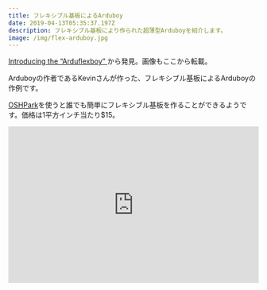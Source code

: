 ```yaml
---
title: フレキシブル基板によるArduboy
date: 2019-04-13T05:35:37.197Z
description: フレキシブル基板により作られた超薄型Arduboyを紹介します。
image: /img/flex-arduboy.jpg
---
```

[Introducing the “Arduflexboy”](https://blog.hackster.io/introducing-the-arduflexboy-b482daddc13d)から発見。画像もここから転載。

Arduboyの作者であるKevinさんが作った、フレキシブル基板によるArduboyの作例です。

[OSHPark](https://docs.oshpark.com/services/flex/)を使うと誰でも簡単にフレキシブル基板を作ることができるようです。価格は1平方インチ当たり$15。

<iframe width="100%" height="315" src="https://www.youtube.com/embed/XdVY5lU0AwI" frameborder="0" allow="accelerometer; autoplay; encrypted-media; gyroscope; picture-in-picture" allowfullscreen></iframe>
